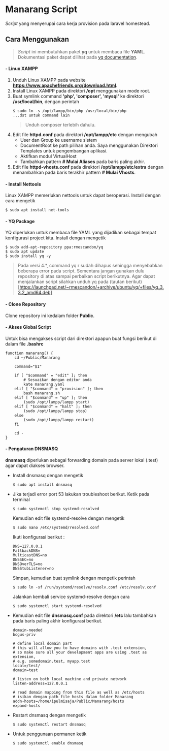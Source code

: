 # Manarang Script
*Script* yang menyerupai cara kerja provision pada laravel homestead.

## Cara Menggunakan
> *Script* ini membutuhkan paket **yq** untuk membaca file **YAML**. Dokumentasi paket dapat dilihat pada [yq documentation](https://mikefarah.gitbook.io/yq).


#### - Linux XAMPP
1. Unduh Linux XAMPP pada website **https://www.apachefriends.org/download.html**.
2. Install Linux XAMPP pada direktori **/opt** menggunakan mode root.
3. Buat symlink command **'php', 'composer', 'mysql'** ke direktori **/usr/local/bin**, dengan perintah
   ```
   $ sudo ln -s /opt/lampp/bin/php /usr/local/bin/php
   ...dst untuk command lain
   ```
   > Unduh composer terlebih dahulu.
4. Edit file **httpd.conf** pada direktori **/opt/lampp/etc** dengan mengubah
   - User dan Group ke username sistem
   - DocumentRoot ke path pilihan anda. Saya menggunakan Direktori Templates untuk pengembangan aplikasi.
   - Aktifkan modul VirtualHost
   - Tambahkan pattern **# Mulai Aliases** pada baris paling akhir.
5. Edit file **httpd-vhosts.conf** pada direktori **/opt/lampp/etc/extra** dengan menambahkan pada baris terakhir pattern **# Mulai Vhosts**.

#### - Install Nettools
Linux XAMPP memerlukan nettools untuk dapat beroperasi. Install dengan cara mengetik
```
$ sudo apt install net-tools
```

#### - YQ Package
YQ diperlukan untuk membaca file YAML yang dijadikan sebagai tempat konfigurasi project kita. Install dengan mengetik

```
$ sudo add-apt-repository ppa:rmescandon/yq
$ sudo apt update
$ sudo install yq -y
```

> Pada versi 4.*, command yq r sudah dihapus sehingga menyebabkan beberapa error pada script. Sementara jangan gunakan dulu repository di atas sampai perbaikan script berikutnya. Agar dapat menjalankan script silahkan unduh yq pada (tautan berikut)[https://launchpad.net/~rmescandon/+archive/ubuntu/yq/+files/yq_3.3.2_amd64.deb]  

#### - Clone Repository
Clone repository ini kedalam folder **Public**.

#### - Akses Global Script
Untuk bisa mengakses script dari direktori apapun buat fungsi berikut di dalam file **.bashrc**

```
function manarang() {
    cd ~/Public/Manarang
        
    command="$1"
        
    if [ "$command" = "edit" ]; then
        # Sesuaikan dengan editor anda
        kate manarang.yaml 
    elif [ "$command" = "provision" ]; then
        bash manarang.sh
    elif [ "$command" = "up" ]; then
        (sudo /opt/lampp/lampp start)
    elif [ "$command" = "halt" ]; then
        (sudo /opt/lampp/lampp stop)
    else
        (sudo /opt/lampp/lampp restart)
    fi
        
    cd -
}
```

#### - Pengaturan DNSMASQ
**dnsmasq** diperlukan sebagai forwarding domain pada server lokal (.test) agar dapat diakses browser.
- Install dnsmasq dengan mengetik
  ```
  $ sudo apt install dnsmasq
  ```
- Jika terjadi error port 53 lakukan troubleshoot berikut.
  Ketik pada terminal
  ```
  $ sudo systemctl stop systemd-resolved
  ```
  
  Kemudian edit file systemd-resolve dengan mengetik
  ```
  $ sudo nano /etc/systemd/resolved.conf
  ```
  Ikuti konfigurasi berikut :
  ```
  DNS=127.0.0.1
  FallbackDNS=
  MulticastDNS=no
  DNSSEC=no
  DNSOverTLS=no
  DNSStubListener=no
  ```
  Simpan, kemudian buat symlink dengan mengetik perintah
  ```
  $ sudo ln -sf /run/systemd/resolve/resolv.conf /etc/resolv.conf
  ```
  Jalankan kembali service systemd-resolve dengan cara
  ```
  $ sudo systemctl start systemd-resolved
  ```
- Kemudian edit file **dnsmasq.conf** pada direktori **/etc** lalu tambahkan pada baris paling akhir konfigurasi berikut.

  ```
  domain-needed
  bogus-priv

  # define local domain part
  # this will allow you to have domains with .test extension,
  # so make sure all your development apps are using .test as extension,
  # e.g. somedomain.test, myapp.test
  local=/test/
  domain=test

  # listen on both local machine and private network
  listen-address=127.0.0.1

  # read domain mapping from this file as well as /etc/hosts
  # isikan dengan path file hosts dalam folder Manarang
  addn-hosts=/home/ipulmisaja/Public/Manarang/hosts
  expand-hosts
  ```
  
- Restart dnsmasq dengan mengetik
  ```
  $ sudo systemctl restart dnsmasq
  ```
- Untuk penggunaan permanen ketik
  ```
  $ sudo systemctl enable dnsmasq
  ```

